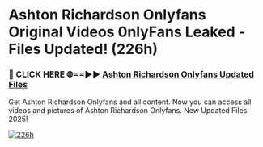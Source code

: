 # Ashton Richardson Onlyfans Original Videos 0nlyFans Leaked - Files Updated! (226h)

<h3>🔴 CLICK HERE 🌐==►► <a href="https://tinyurl.com/ehrbuxhb" rel="nofollow">Ashton Richardson Onlyfans Updated Files</a></h3>

Get Ashton Richardson Onlyfans and all content. Now you can access all videos and pictures of Ashton Richardson Onlyfans. New Updated Files 2025!

[![226h](https://i.imgur.com/lVYEuWS.gif)](https://tinyurl.com/ehrbuxhb)
